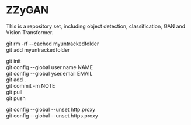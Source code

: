# ZZyGAN
This is a repository set, including object detection, classification, GAN and Vision Transformer.  
  
git rm -rf --cached myuntrackedfolder  
git add myuntrackedfolder   

git init  
git config --global user.name NAME  
git config --global yser.email EMAIL  
git add .  
git commit -m NOTE  
git pull   
git push  

git config --global --unset http.proxy  
git config --global --unset https.proxy  
